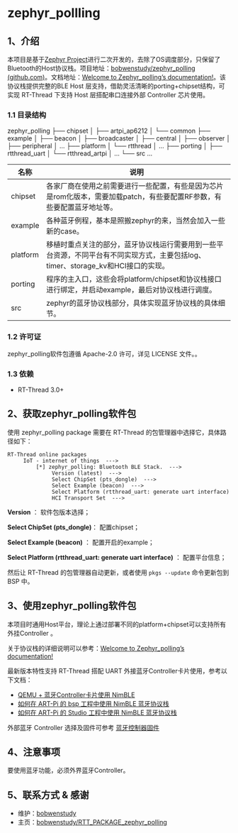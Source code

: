 # zephyr_pollling

## 1、介绍

本项目是基于[Zephyr Project](https://www.zephyrproject.org/)进行二次开发的，去除了OS调度部分，只保留了Bluetooth的Host协议栈。项目地址：[bobwenstudy/zephyr_polling (github.com)](https://github.com/bobwenstudy/zephyr_polling)。文档地址：[Welcome to Zephyr_polling’s documentation!](https://zephyr-polling.readthedocs.io/en/latest/)。该协议栈提供完整的BLE  Host 层支持，借助灵活清晰的porting+chipset结构，可实现 RT-Thread 下支持 Host 层搭配串口连接外部 Controller 芯片使用。

### 1.1 目录结构

zephyr_polling
 ├── chipset
 │   ├── artpi_ap6212
 │   └── common
 ├── example
 │   ├── beacon
 │   ├── broadcaster
 │   ├── central
 │   ├── observer
 │   ├── peripheral
 │   ...
 ├── platform
 │   └── rtthread
 │   ...
 ├── porting
 │   ├── rtthread_uart
 │   └── rtthread_artpi
 │   ...
 └── src
     ...

| 名称 | 说明 |
| ---- | ---- |
| chipset | 各家厂商在使用之前需要进行一些配置，有些是因为芯片是rom化版本，需要加载patch，有些要配置RF参数，有些要配置蓝牙地址等。 |
| example | 各种蓝牙例程，基本是照搬zephyr的来，当然会加入一些新的case。 |
| platform | 移植时重点关注的部分，蓝牙协议栈运行需要用到一些平台资源，不同平台有不同实现方式，主要包括log、timer、storage_kv和HCI接口的实现。 |
| porting | 程序的主入口，这些会将platform/chipset和协议栈接口进行绑定，并启动example，最后对协议栈进行调度。 |
| src | zephyr的蓝牙协议栈部分，具体实现蓝牙协议栈的具体细节。 |

### 1.2 许可证

zephyr_polling软件包遵循 Apache-2.0 许可，详见 LICENSE 文件。。

### 1.3 依赖

- RT-Thread 3.0+

## 2、获取zephyr_polling软件包

使用 zephyr_polling package 需要在 RT-Thread 的包管理器中选择它，具体路径如下：

```
RT-Thread online packages
     IoT - internet of things  --->
         [*] zephyr_polling: Bluetooth BLE Stack.  --->
         	  Version (latest)  --->
              Select ChipSet (pts_dongle)  --->
              Select Example (beacon)  --->
              Select Platform (rtthread_uart: generate uart interface)
              HCI Transport Set  --->
```



**Version** ： 软件包版本选择；

**Select ChipSet (pts_dongle)**： 配置chipset；

**Select Example (beacon)** ： 配置开启的example；

**Select Platform (rtthread_uart: generate uart interface)** ： 配置平台信息；



然后让 RT-Thread 的包管理器自动更新，或者使用 `pkgs --update` 命令更新包到 BSP 中。



## 3、使用zephyr_polling软件包

本项目时通用Host平台，理论上通过部署不同的platform+chipset可以支持所有外挂Controller 。

关于协议栈的详细说明可以参考：[Welcome to Zephyr_polling’s documentation!](https://zephyr-polling.readthedocs.io/en/latest/)

最新版本特性支持 RT-Thread 搭配 UART 外接蓝牙Controller卡片使用，参考以下文档：

- [QEMU + 蓝牙Controller卡片使用 NimBLE](https://club.rt-thread.org/ask/article/47e1aad061e7a53c.html)
- [如何在 ART-Pi 的 bsp 工程中使用 NimBLE 蓝牙协议栈](https://club.rt-thread.org/ask/article/2a90783d5ac51641.html)
- [如何在 ART-Pi 的 Studio 工程中使用 NimBLE 蓝牙协议栈](https://club.rt-thread.org/ask/article/ed1e170fb2a30f0a.html)

外部蓝牙 Controller 选择及固件可参考 [蓝牙控制器固件](https://github.com/RT-Thread-packages/nimble/tree/master/docs/firmwares)



## 4、注意事项

要使用蓝牙功能，必须外界蓝牙Controller。

## 5、联系方式 & 感谢

* 维护：[bobwenstudy](https://github.com/bobwenstudy)
* 主页：[bobwenstudy/RTT_PACKAGE_zephyr_polling](https://github.com/bobwenstudy/RTT_PACKAGE_zephyr_polling)